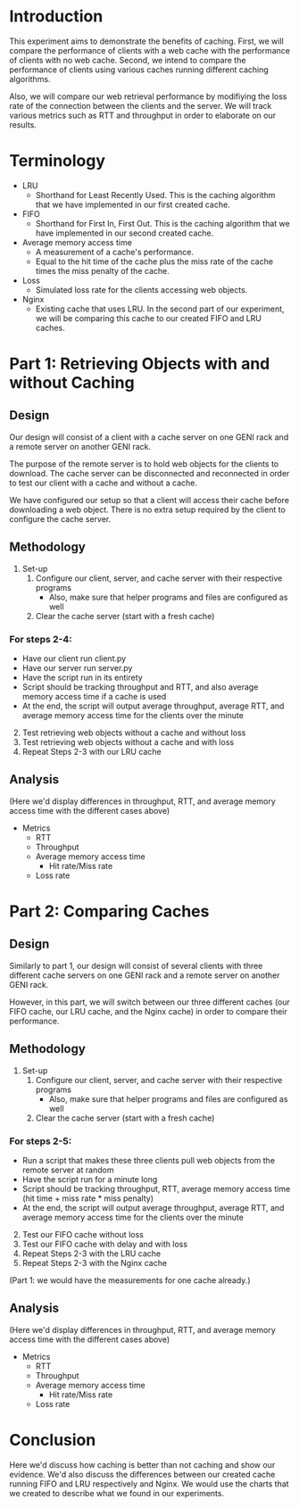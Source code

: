 # Introduction
	
This experiment aims to demonstrate the benefits of caching. First, we will compare the performance of clients with a web cache with the performance of clients with no web cache. Second, we intend to compare the performance of clients using various caches running different caching algorithms.

Also, we will compare our web retrieval performance by modifiying the loss rate of the connection between the clients and the server. We will track various metrics such as RTT and throughput in order to elaborate on our results.

# Terminology

- LRU
	- Shorthand for Least Recently Used. This is the caching algorithm that we have implemented in our first created cache.
- FIFO
	- Shorthand for First In, First Out. This is the caching algorithm that we have implemented in our second created cache.
- Average memory access time
	- A measurement of a cache's performance.
	- Equal to the hit time of the cache plus the miss rate of the cache times the miss penalty of the cache.
- Loss
	- Simulated loss rate for the clients accessing web objects.
- Nginx
	- Existing cache that uses LRU. In the second part of our experiment, we will be comparing this cache to our created FIFO and LRU caches.

# Part 1: Retrieving Objects with and without Caching

## Design

Our design will consist of a client with a cache server on one GENI rack and a remote server on another GENI rack. 

The purpose of the remote server is to hold web objects for the clients to download. The cache server can be disconnected and reconnected in order to test our client with a cache and without a cache.

We have configured our setup so that a client will access their cache before downloading a web object. There is no extra setup required by the client to configure the cache server.

## Methodology

1. Set-up
	1. Configure our client, server, and cache server with their respective programs
		- Also, make sure that helper programs and files are configured as well
	2. Clear the cache server (start with a fresh cache)

### For steps 2-4:
- Have our client run client.py
- Have our server run server.py
- Have the script run in its entirety
- Script should be tracking throughput and RTT, and also average memory access time if a cache is used
- At the end, the script will output average throughput, average RTT, and average memory access time for the clients over the minute

2. Test retrieving web objects without a cache and without loss
3. Test retrieving web objects without a cache and with loss
4. Repeat Steps 2-3 with our LRU cache 

## Analysis

(Here we'd display differences in throughput, RTT, and average memory access time with the different cases above)
- Metrics
	- RTT
	- Throughput
	- Average memory access time
		- Hit rate/Miss rate
	- Loss rate

# Part 2: Comparing Caches

## Design

Similarly to part 1, our design will consist of several clients with three different cache servers on one GENI rack and a remote server on another GENI rack. 

However, in this part, we will switch between our three different caches (our FIFO cache, our LRU cache, and the Nginx cache) in order to compare their performance.

## Methodology

1. Set-up
	1. Configure our client, server, and cache server with their respective programs
		- Also, make sure that helper programs and files are configured as well
	2. Clear the cache server (start with a fresh cache)

### For steps 2-5:
- Run a script that makes these three clients pull web objects from the remote server at random
- Have the script run for a minute long
- Script should be tracking throughput, RTT, average memory access time (hit time + miss rate * miss penalty)
- At the end, the script will output average throughput, average RTT, and average memory access time for the clients over the minute

2. Test our FIFO cache without loss
3. Test our FIFO cache with delay and with loss
4. Repeat Steps 2-3 with the LRU cache 
5. Repeat Steps 2-3 with the Nginx cache

(Part 1: we would have the measurements for one cache already.)

## Analysis

(Here we'd display differences in throughput, RTT, and average memory access time with the different cases above)
- Metrics
	- RTT
	- Throughput
	- Average memory access time
		- Hit rate/Miss rate
	- Loss rate

# Conclusion

Here we'd discuss how caching is better than not caching and show our evidence. We'd also discuss the differences between our created cache running FIFO and LRU respectively and Nginx. We would use the charts that we created to describe what we found in our experiments.
